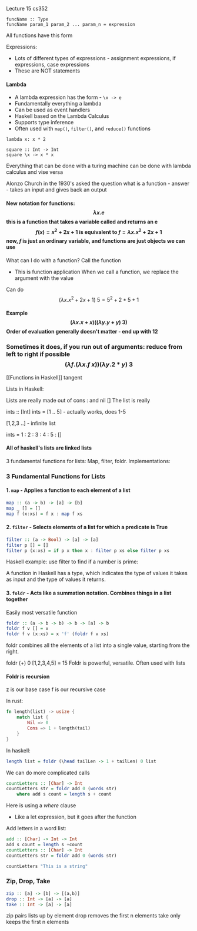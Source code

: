 Lecture 15 cs352
```
funcName :: Type
funcName param_1 param_2 ... param_n = expression
```
All functions have this form

Expressions: 
- Lots of different types of expressions - assignment expressions, if expressions, case expressions
- These are NOT statements

#### Lambda
- A lambda expression has the form - `\x -> e`
- Fundamentally everything a lambda
- Can be used as event handlers
- Haskell based on the Lambda Calculus
- Supports type inference 
- Often used with `map()`, `filter()`, and `reduce()` functions

``` 
lambda x: x * 2
```

```
square :: Int -> Int
square \x -> x * x
```


Everything that can be done with a turing machine can be done with lambda calculus and vise versa

Alonzo Church in the 1930's asked the question what is a function - answer - takes an input and gives back an output

#### New notation for functions: $$\lambda x.e$$ this is a function that takes a variable called and returns an e $$f(x)=x^2+2x+1 \text{  is equivalent to } f = \lambda x. x^2+2x+1$$ now, $f$ is just an ordinary variable, and functions are just objects we can use

What can I do with a function? Call the function
- This is function application
When we call a function, we replace the argument with the value

Can do $$(\lambda x. x^2 +2x+1) ~5=5^2+2*5+1$$
#### Example $$(\lambda x. x+x)((\lambda y. y+y)~3)$$ Order of evaluation generally doesn't matter - end up with 12

### Sometimes it does, if you run out of arguments: reduce from left to right if possible $$(\lambda f.(\lambda x. f~x))(\lambda y. 2*y)~3$$

[[Functions in Haskell]] tangent

Lists in Haskell:

Lists are really made out of cons : and nil \[]
The list is really

ints :: \[Int]
ints = \[1 .. 5] - actually works, does 1-5


\[1,2,3 ..] - infinite list

ints = 1 : 2 : 3 : 4 : 5 : \[]

#### All of haskell's lists are linked lists

3 fundamental functions for lists: Map, filter, foldr. Implementations: 
### 3 Fundamental Functions for Lists

#### 1. `map` - Applies a function to each element of a list

```haskell
map :: (a -> b) -> [a] -> [b]
map _ [] = []
map f (x:xs) = f x : map f xs
```

#### 2. `filter` - Selects elements of a list for which a predicate is True

```haskell
filter :: (a -> Bool) -> [a] -> [a]
filter p [] = []
filter p (x:xs) = if p x then x : filter p xs else filter p xs

```
Haskell example: use filter to find if a number is prime: 


A function in Haskell has a type, which indicates the type of values it takes as input and the type of values it returns.

#### 3. `foldr` - Acts like a summation notation. Combines things in a list together
Easily most versatile function
```haskell
foldr :: (a -> b -> b) -> b -> [a] -> b
foldr f v [] = v
foldr f v (x:xs) = x 'f' (foldr f v xs)
```
foldr combines all the elements of a list into a single value, starting from the right.

foldr (+) 0 \[1,2,3,4,5] = 15
Foldr is powerful, versatile. Often used with lists

#### Foldr is recursion
z is our base case
f is our recursive case

In rust:
```rust
fn length(list) -> usize {
	match list {
		Nil => 0
		Cons => 1 + length(tail)
	}
}
```
In haskell: 
```haskell
length list = foldr (\head tailLen -> 1 + tailLen) 0 list
```

We can do more complicated calls

```haskell
countLetters :: [Char] -> Int
countLetters str = foldr add 0 (words str)
	where add s count = length s + count
```
Here is using a *where* clause
- Like a let expression, but it goes after the function

Add letters in a word list:
```haskell
add :: [Char] -> Int -> Int
add s count = length s +count
countLetters :: [Char] -> Int
countLetters str = foldr add 0 (words str)

countLetters "This is a string"
```

### Zip, Drop, Take
```haskell
zip :: [a] -> [b] -> [(a,b)]
drop :: Int -> [a] -> [a]
take :: Int -> [a] -> [a]
```
zip pairs lists up by element
drop removes the first n elements
take only keeps the first n elements
